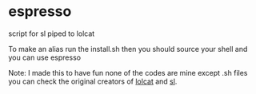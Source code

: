 # espresso
script for sl piped to lolcat

To make an alias run the install.sh then you should source your shell and you can use espresso

Note: I made this to have fun none of the codes are mine except .sh files you can check the original creators of [lolcat](https://github.com/jaseg/lolcat) and [sl](https://github.com/mtoyoda/sl). 